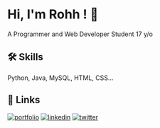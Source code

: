 
# Hi, I'm Rohh ! 👋
A Programmer and Web Developer
Student
17 y/o


## 🛠 Skills
Python, Java, MySQL, HTML, CSS...


## 🔗 Links
[![portfolio](https://img.shields.io/badge/my_portfolio-000?style=for-the-badge&logo=ko-fi&logoColor=white)](https://profilecard.itzrohrhn.repl.co/)
[![linkedin](https://img.shields.io/badge/Instagram-E4405F?style=for-the-badge&logo=instagram&logoColor=white)](https://www.instagram.com/itz.roh.rhn/)
[![twitter](https://img.shields.io/badge/twitter-1DA1F2?style=for-the-badge&logo=twitter&logoColor=white)](https://twitter.com/)


